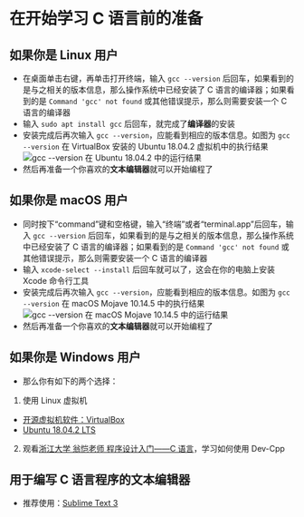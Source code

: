 # 在开始学习 C 语言前的准备

## 如果你是 Linux 用户
* 在桌面单击右键，再单击打开终端，输入 `gcc --version` 后回车，如果看到的是与之相关的版本信息，那么操作系统中已经安装了 C 语言的编译器；如果看到的是 `Command 'gcc' not found` 或其他错误提示，那么则需要安装一个 C 语言的编译器
* 输入 `sudo apt install gcc` 后回车，就完成了**编译器**的安装
* 安装完成后再次输入 `gcc --version`，应能看到相应的版本信息。如图为 `gcc --version` 在 VirtualBox 安装的 Ubuntu 18.04.2 虚拟机中的执行结果
![`gcc --version` 在 Ubuntu 18.04.2 中的运行结果](https://github.com/wangyunduo/Intro-to-C/blob/master/Lecture%200/figures/ubuntu_gcc_version.png)
* 然后再准备一个你喜欢的**文本编辑器**就可以开始编程了

## 如果你是 macOS 用户
* 同时按下“command”键和空格键，输入“终端”或者“terminal.app”后回车，输入 `gcc --version` 后回车，如果看到的是与之相关的版本信息，那么操作系统中已经安装了 C 语言的编译器；如果看到的是 `Command 'gcc' not found` 或其他错误提示，那么则需要安装一个 C 语言的编译器
* 输入 `xcode-select --install` 后回车就可以了，这会在你的电脑上安装 Xcode 命令行工具
* 安装完成后再次输入 `gcc --version`，应能看到相应的版本信息。如图为 `gcc --version` 在 macOS Mojave 10.14.5 中的执行结果
![`gcc --version` 在 macOS Mojave 10.14.5 中的运行结果](https://github.com/wangyunduo/Intro-to-C/blob/master/Lecture%200/figures/macOS_gcc_version.png)
* 然后再准备一个你喜欢的**文本编辑器**就可以开始编程了

## 如果你是 Windows 用户
* 那么你有如下的两个选择：
1. 使用 Linux 虚拟机
  * [开源虚拟机软件：VirtualBox](https://www.virtualbox.org/wiki/Downloads)
  * [Ubuntu 18.04.2 LTS](https://ubuntu.com/download/desktop)

2. 观看[浙江大学 翁恺老师 程序设计入门——C 语言](http://www.icourse163.org/course/ZJU-199001?tid=235001)，学习如何使用 Dev-Cpp

## 用于编写 C 语言程序的**文本编辑器**
* 推荐使用：[Sublime Text 3](https://www.sublimetext.com/3)
